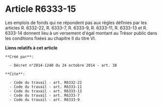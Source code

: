 # Article R6333-15

Les emplois de fonds qui ne répondent pas aux règles définies par les articles R. 6332-22, R. 6333-7, 
R. 6333-9, R. 6333-11, R. 6333-13 et R. 6333-14 donnent lieu à un versement d'égal montant au Trésor public dans les
conditions fixées au chapitre II du titre VI.

**Liens relatifs à cet article**

	**Créé par**:

	  - Décret n°2014-1240 du 24 octobre 2014 - art. 38

	**Cite**:

	  - Code du travail - art. R6332-22
	  - Code du travail - art. R6333-11
	  - Code du travail - art. R6333-13
	  - Code du travail - art. R6333-7
	  - Code du travail - art. R6333-9
